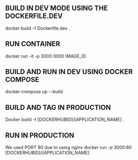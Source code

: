  
 ## BUILD IN DEV MODE USING THE DOCKERFILE.DEV
 docker build -f Dockerfile.dev .
## RUN CONTAINER
 docker run -it -p 3000:3000 IMAGE_ID
 ## BUILD AND RUN  IN DEV USING DOCKER COMPOSE 
docker-compose up --build

## BUILD AND TAG IN PRODUCTION

Docker build -t [DOCKERHUBID]/[APPLICATION_NAME] .

## RUN IN PRODUCTION
We used PORT 80 due to using nginx 
docker run -p 3000:80 [DOCKERHUBID]/[APPLICATION_NAME]


